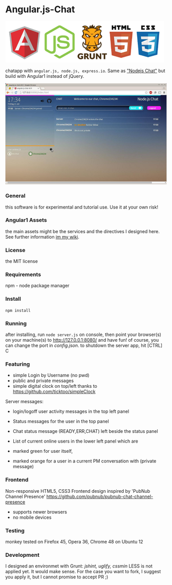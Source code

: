 # Angular.js-Chat

![banner](screenshots/wiki/banner-h130.png "Banner")

chatapp with `angular.js, node.js, express.io`. Same as ["Nodejs Chat"](https://github.com/hroesser/Node.js-Chat) but build with Angular1 instead of jQuery. 

![screenshot](screenshots/screen.jpg "Angularjs chat")

### General
this software is for experimental and tutorial use. Use it at your own risk! 

### Angular1 Assets
the main assets might be the services and the directives I designed here. See further information
[im my wiki](https://github.com/hroesser/Angular.js-Chat/wiki).

### License
the MIT license

### Requirements
npm - node package manager

### Install
`npm install` 

### Running
after installing, run `node server.js` on console, then point your browser(s) on your machine(s) to 
http://127.0.0.1:8080/ and have fun! of course, you can change the port in *config.json*. to shutdown the server app, hit [CTRL] C

### Featuring
 - simple Login by Username (no pwd)
 - public and private messages
 - simple digital clock on top/left thanks to https://github.com/ticktoo/simpleClock

Server messages:
 - login/logoff user activity messages in the top left panel
 - Status messages for the user in the top panel 
 - Chat status message (READY,ERR,CHAT) left beside the status panel 

 - List of current online users in the lower left panel which are
 - marked green for user itself,
 - marked orange for a user in a current PM conversation with (private message)

### Frontend  
Non-responsive HTML5, CSS3 Frontend design inspired by 'PubNub Channel Presence' 
https://github.com/pubnub/pubnub-chat-channel-presence
 - supports newer browsers
 - no mobile devices

### Testing
monkey tested on Firefox 45, Opera 36, Chrome 48 on Ubuntu 12

### Development
I designed an environmet with Grunt: *jshint, uglify, cssmin*
LESS is not applied yet. It would make sense. For the case you want to fork, I suggest you apply it, but I cannot promise to accept PR ;) 
